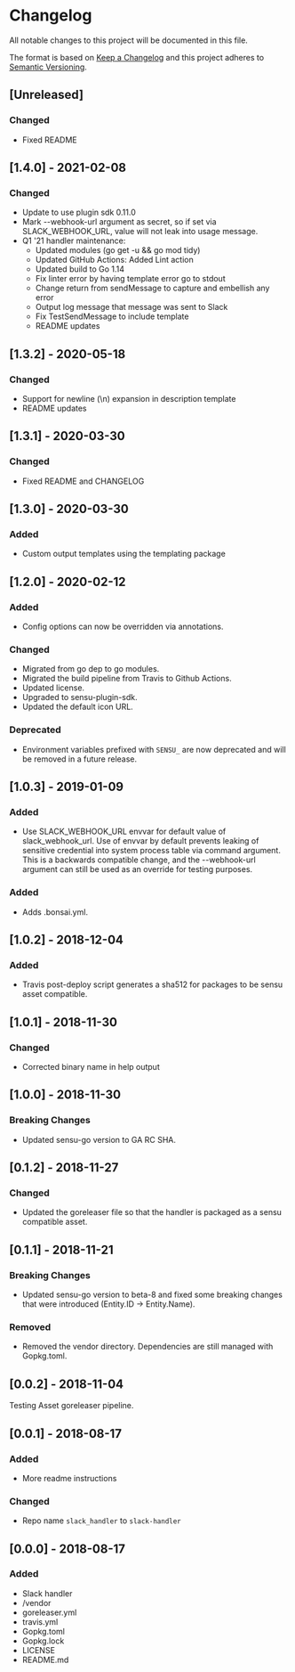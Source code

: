 # Changelog
All notable changes to this project will be documented in this file.

The format is based on [Keep a Changelog](http://keepachangelog.com/en/1.0.0/)
and this project adheres to [Semantic
Versioning](http://semver.org/spec/v2.0.0.html).

## [Unreleased]

### Changed
- Fixed README

## [1.4.0] - 2021-02-08

### Changed
- Update to use plugin sdk 0.11.0
- Mark --webhook-url argument as secret, so if set via SLACK_WEBHOOK_URL, value will not leak into usage message.
- Q1 '21 handler maintenance:
  - Updated modules (go get -u && go mod tidy)
  - Updated GitHub Actions: Added Lint action
  - Updated build to Go 1.14
  - Fix linter error by having template error go to stdout
  - Change return from sendMessage to capture and embellish any error
  - Output log message that message was sent to Slack
  - Fix TestSendMessage to include template
  - README updates

## [1.3.2] - 2020-05-18

### Changed
- Support for newline (\n) expansion in description template
- README updates

## [1.3.1] - 2020-03-30

### Changed
- Fixed README and CHANGELOG

## [1.3.0] - 2020-03-30

### Added
- Custom output templates using the templating package

## [1.2.0] - 2020-02-12

### Added
- Config options can now be overridden via annotations.

### Changed
- Migrated from go dep to go modules.
- Migrated the build pipeline from Travis to Github Actions.
- Updated license.
- Upgraded to sensu-plugin-sdk.
- Updated the default icon URL.

### Deprecated
- Environment variables prefixed with `SENSU_` are now deprecated and will be
removed in a future release.

## [1.0.3] - 2019-01-09

### Added
- Use SLACK_WEBHOOK_URL envvar for default value of slack_webhook_url.  Use of envvar by default prevents leaking of sensitive credential into system process table via command argument. This is a backwards compatible change, and the --webhook-url argument can still be used as an override for testing purposes.

### Added
- Adds .bonsai.yml.

## [1.0.2] - 2018-12-04

### Added
- Travis post-deploy script generates a sha512 for packages to be sensu asset compatible. 

## [1.0.1] - 2018-11-30

### Changed
- Corrected binary name in help output

## [1.0.0] - 2018-11-30

### Breaking Changes
- Updated sensu-go version to GA RC SHA.

## [0.1.2] - 2018-11-27

### Changed
- Updated the goreleaser file so that the handler is packaged as a sensu compatible asset.

## [0.1.1] - 2018-11-21

### Breaking Changes
- Updated sensu-go version to beta-8 and fixed some breaking changes that
were introduced (Entity.ID -> Entity.Name).

### Removed
- Removed the vendor directory. Dependencies are still managed with Gopkg.toml.

## [0.0.2] - 2018-11-04

Testing Asset goreleaser pipeline.

## [0.0.1] - 2018-08-17

### Added
- More readme instructions

### Changed
- Repo name `slack_handler` to `slack-handler`

## [0.0.0] - 2018-08-17

### Added
- Slack handler
- /vendor
- goreleaser.yml
- travis.yml
- Gopkg.toml
- Gopkg.lock
- LICENSE
- README.md
